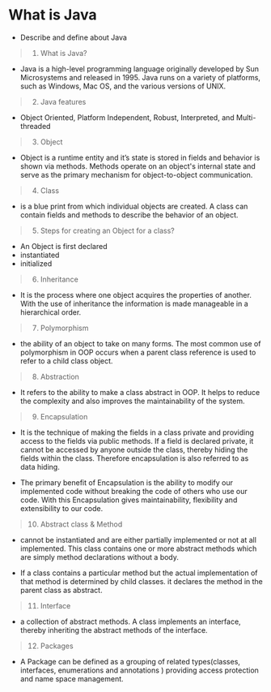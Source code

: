 #  What is Java

  -  Describe and define about Java

> 1. What is Java?
  - Java is a high-level programming language originally developed by Sun Microsystems and released in 1995. Java runs on a variety of         platforms, such as Windows, Mac OS, and the various versions of UNIX.
  
> 2. Java features 
  - Object Oriented, Platform Independent, Robust, Interpreted, and Multi-threaded
 
> 3. Object
  - Object is a runtime entity and it’s state is stored in fields and behavior is shown via methods. Methods operate on an object's          internal state and serve as the primary mechanism for object-to-object communication.

> 4. Class 
  - is a blue print from which individual objects are created. 
   A class can contain fields and methods to describe the behavior of an object.

> 5. Steps for creating an Object for a class?
  - An Object is first declared
  - instantiated
  - initialized

> 6. Inheritance
  - It is the process where one object acquires the properties of another. With the use of inheritance the information is made        manageable in a hierarchical order. 

> 7. Polymorphism 
  - the ability of an object to take on many forms. 
   The most common use of polymorphism in OOP occurs when a parent class reference is used to refer to a child class object.

> 8. Abstraction
  - It refers to the ability to make a class abstract in OOP. 
  It helps to reduce the complexity and also improves the maintainability of the system.

> 9. Encapsulation
  - It is the technique of making the fields in a class private and providing access to the fields via public methods. 
  If a field is declared private, it cannot be accessed by anyone outside the class, thereby hiding the fields within the class.           Therefore encapsulation is also referred to as data hiding.
  
  - The primary benefit of Encapsulation is the ability to modify our implemented code without breaking the code of others who use our      code. With this Encapsulation gives maintainability, flexibility and extensibility to our code.

> 10. Abstract class & Method
  - cannot be instantiated and are either partially implemented or not at all implemented. 
  This class contains one or more abstract methods which are simply method declarations without a body.
 
  - If a class contains a particular method but the actual implementation of that method is determined by child classes. it declares        the method in the parent class as abstract.

> 11. Interface
  - a collection of abstract methods. A class implements an interface, thereby inheriting the abstract methods of the interface.

> 12. Packages
  - A Package can be defined as a grouping of related types(classes, interfaces, enumerations and annotations ) providing access         protection and name space management.
